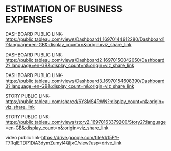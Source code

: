 # ESTIMATION OF BUSINESS EXPENSES

DASHBOARD PUBLIC LINK-https://public.tableau.com/views/Dashboard1_16970144912280/Dashboard1?:language=en-GB&:display_count=n&:origin=viz_share_link


DASHBOARD PUBLIC LINK-https://public.tableau.com/views/Dashboard2_16970150042050/Dashboard2?:language=en-GB&:display_count=n&:origin=viz_share_link


DASHBOARD PUBLIC LINK-https://public.tableau.com/views/Dashboard3_16970154608390/Dashboard3?:language=en-GB&:display_count=n&:origin=viz_share_link


STORY PUBLIC LINK-https://public.tableau.com/shared/6Y8MS4RWN?:display_count=n&:origin=viz_share_link


STORY PUBLIC LINK-https://public.tableau.com/views/story2_16970163379200/Story2?:language=en-GB&:display_count=n&:origin=viz_share_link


video public link-https://drive.google.com/file/d/15PY-T7RqIETDP1DiA3dymZumyI4QIjxC/view?usp=drive_link
